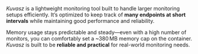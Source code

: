 _Kuvasz_ is a lightweight monitoring tool built to handle larger monitoring setups efficiently. It’s optimized to keep track of **many endpoints at short intervals** while maintaining good performance and reliability.

Memory usage stays predictable and steady—even with a high number of monitors, you can comfortably set a ~380 MB memory cap on the container. _Kuvasz_ is built to be **reliable and practical** for real-world monitoring needs.
